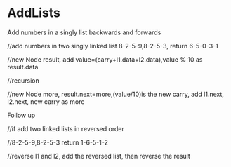 # AddLists
Add numbers in a singly list backwards and forwards

//add numbers in two singly linked list 8-2-5-9,8-2-5-3, return 6-5-0-3-1

//new Node result, add value=(carry+l1.data+l2.data),value % 10 as result.data

//recursion

//new Node more, result.next=more,(value/10)is the new carry, add l1.next, l2.next, new carry as more

Follow up 

//if add two linked lists in reversed order

//8-2-5-9,8-2-5-3 return 1-6-5-1-2

//reverse l1 and l2, add the reversed list, then reverse the result

